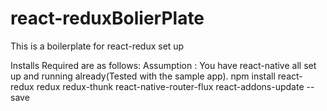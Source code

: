 # react-reduxBolierPlate
This is a boilerplate for react-redux set up

Installs Required are as follows:
Assumption : You have react-native all set up and running already(Tested with the sample app).
npm install  react-redux redux redux-thunk react-native-router-flux react-addons-update --save﻿
